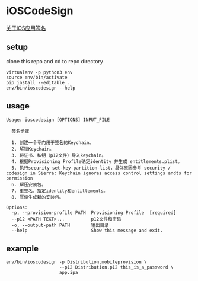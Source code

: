 # iOSCodeSign

[关于iOS应用签名](https://github.com/oylbin/iOSCodeSign/wiki/about-ios-codesigning)

## setup

clone this repo and cd to repo directory

    virtualenv -p python3 env
    source env/bin/activate
    pip install --editable .
    env/bin/ioscodesign --help

## usage

```
Usage: ioscodesign [OPTIONS] INPUT_FILE

  签名步骤

  1. 创建一个专门用于签名的Keychain。
  2. 解锁Keychain。
  3. 将证书、私钥（p12文件）导入keychain。
  4. 根据Provisioning Profile确定identity 并生成 entitlements.plist。
  5. 执行security set-key-partition-list，具体原因参考 security / codesign in Sierra: Keychain ignores access control settings andts for permission
  6. 解压安装包。
  7. 重签名，指定identity和entitlements。
  8. 压缩生成新的安装包。

Options:
  -p, --provision-profile PATH  Provisioning Profile  [required]
  --p12 <PATH TEXT>...          p12文件和密码
  -o, --output-path PATH        输出目录
  --help                        Show this message and exit.
```

## example

	env/bin/ioscodesign -p Distribution.mobileprovision \
	                    --p12 Distribution.p12 this_is_a_password \
	                    app.ipa
